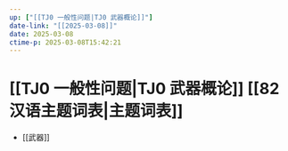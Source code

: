 ```yaml
---
up: ["[[TJ0 一般性问题|TJ0 武器概论]]"]
date-link: "[[2025-03-08]]"
date: 2025-03-08
ctime-p: 2025-03-08T15:42:21
---
```


# [[TJ0 一般性问题|TJ0 武器概论]] [[82 汉语主题词表|主题词表]]

- [[武器]]
